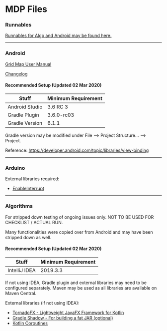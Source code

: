 # MDP Files
### Runnables
[Runnables for Algo and Android may be found here.](https://github.com/101011101001010/MDP/releases)

---

### Android
[Grid Map User Manual](https://github.com/101011101001010/MDP-Android/wiki/Grid-Map-User-Manual)

[Changelog](https://github.com/101011101001010/MDP/wiki/Android-Changelog)

#### Recommended Setup (Updated 02 Mar 2020)
| Stuff          | Minimum Requirement |	
| -------------- | ------------------- |     
| Android Studio | 3.6 RC 3            |
| Gradle Plugin  | 3.6.0-rc03          | 
| Gradle Version | 6.1.1               | 

Gradle version may be modified under File --> Project Structure... --> Project.

Reference: https://developer.android.com/topic/libraries/view-binding

---

### Arduino
External libraries required:
* [EnableInterrupt](https://github.com/GreyGnome/EnableInterrupt)

---

### Algorithms
For stripped down testing of ongoing issues only. NOT TO BE USED FOR CHECKLIST / ACTUAL RUN. 

Many functionalities were copied over from Android and may have been stripped down as well.

#### Recommended Setup (Updated 02 Mar 2020)
| Stuff          | Minimum Requirement |	
| -------------- | ------------------- |     
| IntelliJ IDEA  | 2019.3.3            |

If not using IDEA, Gradle plugin and external libraries may need to be configured separately. Maven may be used as all libraries are available on Maven Central.

External libraries (if not using IDEA):
* [TornadoFX - Lightweight JavaFX Framework for Kotlin](https://github.com/edvin/tornadofx)
* [Gradle Shadow - For building a fat JAR (optional)](https://github.com/johnrengelman/shadow)
* [Kotlin Coroutines](https://github.com/Kotlin/kotlinx.coroutines)





